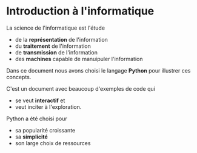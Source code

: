 Introduction à l'informatique
=============================

La science de l'informatique est l'étude

- de la **représentation** de l'information
- du **traitement** de l'information
- de **transmission** de l'information
- des **machines** capable de manuipuler l'information

Dans ce document nous avons choisi le langage **Python** pour illustrer ces concepts.

C'est un document avec beaucoup d'exemples de code qui 

- se veut **interactif** et 
- veut inciter à l'exploration.

Python a été choisi pour

- sa popularité croissante
- sa **simplicité**
- son large choix de ressources

